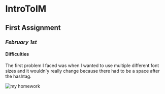 # IntroToIM

## **First Assignment**

### *February 1st*

#### Difficulties 

The first problem I faced was when I wanted to use multiple different font sizes and it wouldn'y really change because there had to be a space after the hashtag.

![my homework](selfportrait.png)
